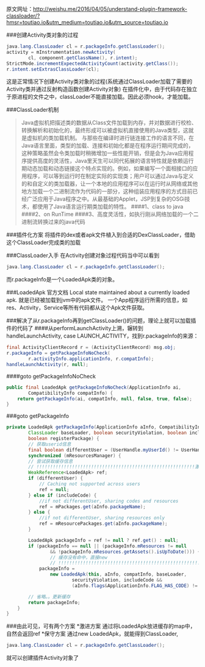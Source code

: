 原文网址：http://weishu.me/2016/04/05/understand-plugin-framework-classloader/?hmsr=toutiao.io&utm_medium=toutiao.io&utm_source=toutiao.io

###创建Activity类对象的过程
```Java
java.lang.ClassLoader cl = r.packageInfo.getClassLoader();
activity = mInstrumentation.newActivity(
        cl, component.getClassName(), r.intent);
StrictMode.incrementExpectedActivityCount(activity.getClass());
r.intent.setExtrasClassLoader(cl);
```
这是正常情况下创建Activity类对象的过程(系统通过ClassLoader加载了需要的Activity类并通过反射构造函数创建Activity对象)
在插件化中，由于代码存在独立于原进程的文件之中，classLoader不能直接加载。因此必须hook，才能加载。

###ClassLoader机制
>Java虚拟机把描述类的数据从Class文件加载到内存，并对数据进行校检、转换解析和初始化的，最终形成可以被虚拟机直接使用的Java类型，这就是虚拟机的类加载机制。
与那些在编译时进行链连接工作的语言不同，在Java语言里面，类型的加载、连接和初始化都是在程序运行期间完成的，这种策略虽然会令类加载时稍微增加一些性能开销，但是会为Java应用程序提供高度的灵活性，Java里天生可以同代拓展的语言特性就是依赖运行期动态加载和动态链接这个特点实现的。例如，如果编写一个面相接口的应用程序，可以等到运行时在制定实际的实现类；用户可以通过Java与定义的和自定义的类加载器，让一个本地的应用程序可以在运行时从网络或其他地方加载一个二进制流作为代码的一部分，这种组装应用程序的方式目前已经广泛应用于Java程序之中。从最基础的Applet，JSP到复杂的OSGi技术，都使用了Java语言运行期类加载的特性。
####1、class to java
####2、on RunTime
####3、高度灵活性，如执行刚从网络加载的一个二进制流转换过来的java代码

###插件化方案
将插件的dex或者apk文件植入到合适的DexClassLoader，借助这个ClassLoader完成类的加载

###ClassLoader入手
在Activity创建对象过程代码当中可以看到
```Java
java.lang.ClassLoader cl = r.packageInfo.getClassLoader();
```
而r.packageInfo是一个LoadedApk类的对象。

###LoadedApk
官方文档
Local state maintained about a currently loaded apk.
就是已经被加载到jvm中的apk文件。
一个App程序运行所需的信息，如res、Activity，Service等所有代码都从这个Apk文件获取。

###解决了从r.packageInfo再到getClassLoader()的问题，理论上就可以加载插件的代码了
####从performLaunchActivity上溯，辗转到handleLaunchActivity, case LAUNCH_ACTIVITY，找到r.packageInfo的来源：
```Java
final ActivityClientRecord r = (ActivityClientRecord) msg.obj;
r.packageInfo = getPackageInfoNoCheck(
        r.activityInfo.applicationInfo, r.compatInfo);
handleLaunchActivity(r, null);
```
####goto getPackageInfoNoCheck
```Java
public final LoadedApk getPackageInfoNoCheck(ApplicationInfo ai,
        CompatibilityInfo compatInfo) {
    return getPackageInfo(ai, compatInfo, null, false, true, false);
}
```

###goto getPackageInfo
```Java
private LoadedApk getPackageInfo(ApplicationInfo aInfo, CompatibilityInfo compatInfo,
        ClassLoader baseLoader, boolean securityViolation, boolean includeCode,
        boolean registerPackage) {
        // 获取userid信息
        final boolean differentUser = (UserHandle.myUserId() != UserHandle.getUserId(aInfo.uid));
        synchronized (mResourcesManager) {
        // 尝试获取缓存信息
        // !!!!!!!!!!!!!!!!!!!!!!!!!!!!!!!!!!!!!!!!!!!!!!!!!!!!!!!!!!激进方案
        WeakReference<LoadedApk> ref;
        if (differentUser) {
            // Caching not supported across users
            ref = null;
        } else if (includeCode) {
            //if not differentUser, sharing codes and resources
            ref = mPackages.get(aInfo.packageName);
        } else {
            //if not differentUser, sharing resources only
            ref = mResourcePackages.get(aInfo.packageName);
        }

        LoadedApk packageInfo = ref != null ? ref.get() : null;
        if (packageInfo == null || (packageInfo.mResources != null
                && !packageInfo.mResources.getAssets().isUpToDate())) {
                // 缓存没有命中，直接new
                // !!!!!!!!!!!!!!!!!!!!!!!!!!!!!!!!!!!!!!!!!!!!!!!!!!!!!!!!!!!!!!!!!!保守方案
            packageInfo =
                new LoadedApk(this, aInfo, compatInfo, baseLoader,
                        securityViolation, includeCode &&
                        (aInfo.flags&ApplicationInfo.FLAG_HAS_CODE) != 0, registerPackage);

        // 省略。。更新缓存
        return packageInfo;
    }
}
```

###由此可见，可有两个方案
*激进方案
通过将LoadedApk放进缓存的map中，自然会返回ref
*保守方案
通过new LoadedApk，就能得到ClassLoader,
```Java
java.lang.ClassLoader cl = r.packageInfo.getClassLoader();
```
就可以创建插件Activity对象了
